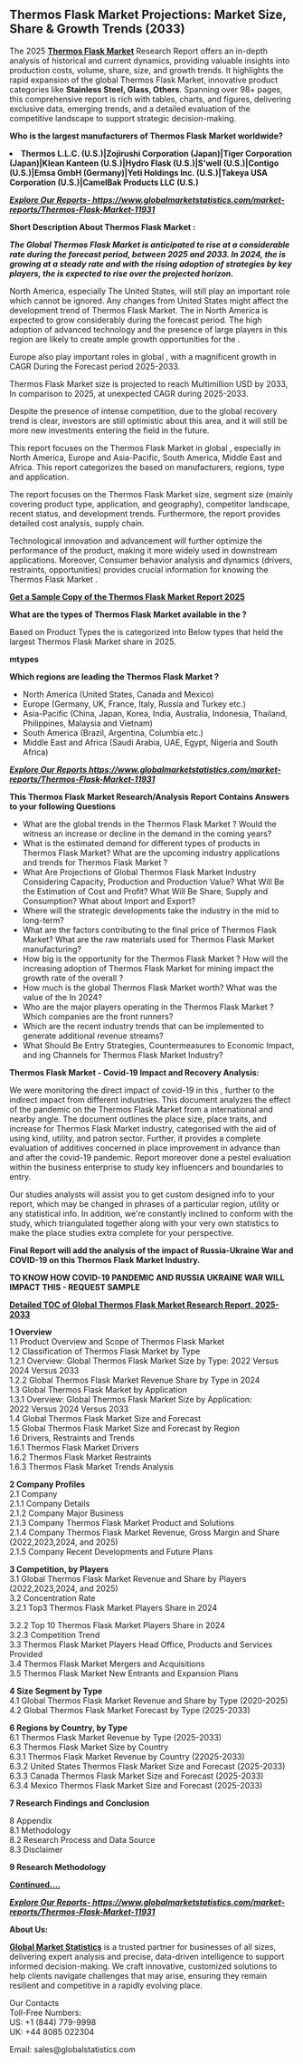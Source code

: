 <h2>Thermos Flask Market Projections: Market Size, Share & Growth Trends (2033)</h2><p>The 2025 <strong><a href="https://www.globalmarketstatistics.com/market-reports/Thermos-Flask-Market-11931">Thermos Flask Market</a></strong> Research Report offers an in-depth analysis of historical and current dynamics, providing valuable insights into production costs, volume, share, size, and growth trends. It highlights the rapid expansion of the global Thermos Flask Market, innovative product categories like <strong>Stainless Steel, Glass, Others</strong>. Spanning over 98+ pages, this comprehensive report is rich with tables, charts, and figures, delivering exclusive data, emerging trends, and a detailed evaluation of the competitive landscape to support strategic decision-making.</p><p><strong>Who is the largest manufacturers of Thermos Flask Market worldwide?</strong></p><p><strong><li>Thermos L.L.C. (U.S.)|Zojirushi Corporation (Japan)|Tiger Corporation (Japan)|Klean Kanteen (U.S.)|Hydro Flask (U.S.)|S'well (U.S.)|Contigo (U.S.)|Emsa GmbH (Germany)|Yeti Holdings Inc. (U.S.)|Takeya USA Corporation (U.S.)|CamelBak Products LLC (U.S.)</strong></p><p><strong><em><a href="https://www.globalmarketstatistics.com/market-reports/Thermos-Flask-Market-11931">Explore Our Reports-&nbsp;https://www.globalmarketstatistics.com/market-reports/Thermos-Flask-Market-11931</a></em></strong></p><p><strong>Short Description About Thermos Flask Market :</strong></p><p><strong><em>The Global Thermos Flask Market is anticipated to rise at a considerable rate during the forecast period, between 2025 and 2033. In 2024, the is growing at a steady rate and with the rising adoption of strategies by key players, the is expected to rise over the projected horizon.</em></strong></p><p>North America, especially The United States, will still play an important role which cannot be ignored. Any changes from United States might affect the development trend of Thermos Flask Market. The in North America is expected to grow considerably during the forecast period. The high adoption of advanced technology and the presence of large players in this region are likely to create ample growth opportunities for the .</p><p>Europe also play important roles in global , with a magnificent growth in CAGR During the Forecast period 2025-2033.</p><p>Thermos Flask Market size is projected to reach Multimillion USD by 2033, In comparison to 2025, at unexpected CAGR during 2025-2033.</p><p>Despite the presence of intense competition, due to the global recovery trend is clear, investors are still optimistic about this area, and it will still be more new investments entering the field in the future.</p><p>This report focuses on the Thermos Flask Market in global , especially in North America, Europe and Asia-Pacific, South America, Middle East and Africa. This report categorizes the based on manufacturers, regions, type and application.</p><p>The report focuses on the Thermos Flask Market size, segment size (mainly covering product type, application, and geography), competitor landscape, recent status, and development trends. Furthermore, the report provides detailed cost analysis, supply chain.</p><p>Technological innovation and advancement will further optimize the performance of the product, making it more widely used in downstream applications. Moreover, Consumer behavior analysis and dynamics (drivers, restraints, opportunities) provides crucial information for knowing the Thermos Flask Market .</p><p><strong><a href="https://www.globalmarketstatistics.com/market-reports/Thermos-Flask-Market-11931">Get a Sample Copy of the Thermos Flask Market Report 2025</a></strong></p><p><strong>What are the types of Thermos Flask Market available in the ?</strong></p><p>Based on Product Types the is categorized into Below types that held the largest Thermos Flask Market share in 2025.</p><p><strong>mtypes</strong></p><p><strong>Which regions are leading the Thermos Flask Market ?</strong></p><ul><li>North America (United States, Canada and Mexico)</li><li>Europe (Germany, UK, France, Italy, Russia and Turkey etc.)</li><li>Asia-Pacific (China, Japan, Korea, India, Australia, Indonesia, Thailand, Philippines, Malaysia and Vietnam)</li><li>South America (Brazil, Argentina, Columbia etc.)</li><li>Middle East and Africa (Saudi Arabia, UAE, Egypt, Nigeria and South Africa)</li></ul><p><strong><em><a href="https://www.globalmarketstatistics.com/market-reports/Thermos-Flask-Market-11931">Explore Our Reports https://www.globalmarketstatistics.com/market-reports/Thermos-Flask-Market-11931</a></em></strong></p><p><strong>This Thermos Flask Market Research/Analysis Report Contains Answers to your following Questions</strong></p><ul><li>What are the global trends in the Thermos Flask Market ? Would the witness an increase or decline in the demand in the coming years?</li><li>What is the estimated demand for different types of products in Thermos Flask Market? What are the upcoming industry applications and trends for Thermos Flask Market ?</li><li>What Are Projections of Global Thermos Flask Market Industry Considering Capacity, Production and Production Value? What Will Be the Estimation of Cost and Profit? What Will Be Share, Supply and Consumption? What about Import and Export?</li><li>Where will the strategic developments take the industry in the mid to long-term?</li><li>What are the factors contributing to the final price of Thermos Flask Market? What are the raw materials used for Thermos Flask Market manufacturing?</li><li>How big is the opportunity for the Thermos Flask Market ? How will the increasing adoption of Thermos Flask Market for mining impact the growth rate of the overall ?</li><li>How much is the global Thermos Flask Market worth? What was the value of the In 2024?</li><li>Who are the major players operating in the Thermos Flask Market ? Which companies are the front runners?</li><li>Which are the recent industry trends that can be implemented to generate additional revenue streams?</li><li>What Should Be Entry Strategies, Countermeasures to Economic Impact, and ing Channels for Thermos Flask Market Industry?</li></ul><p><strong>Thermos Flask Market - Covid-19 Impact and Recovery Analysis:</strong></p><p>We were monitoring the direct impact of covid-19 in this , further to the indirect impact from different industries. This document analyzes the effect of the pandemic on the Thermos Flask Market from a international and nearby angle. The document outlines the place size, place traits, and increase for Thermos Flask Market industry, categorised with the aid of using kind, utility, and patron sector. Further, it provides a complete evaluation of additives concerned in place improvement in advance than and after the covid-19 pandemic. Report moreover done a pestel evaluation within the business enterprise to study key influencers and boundaries to entry.</p><p>Our studies analysts will assist you to get custom designed info to your report, which may be changed in phrases of a particular region, utility or any statistical info. In addition, we're constantly inclined to conform with the study, which triangulated together along with your very own statistics to make the place studies extra complete for your perspective.</p><p><strong>Final Report will add the analysis of the impact of Russia-Ukraine War and COVID-19 on this Thermos Flask Market Industry.</strong></p><p><strong>TO KNOW HOW COVID-19 PANDEMIC AND RUSSIA UKRAINE WAR WILL IMPACT THIS - REQUEST SAMPLE</strong></p><p><strong><a href="https://www.globalmarketstatistics.com/market-reports/Thermos-Flask-Market-11931">Detailed TOC of Global Thermos Flask Market Research Report, 2025-2033</a></strong></p><p><strong>1 Overview</strong><br /> 1.1 Product Overview and Scope of Thermos Flask Market<br /> 1.2 Classification of Thermos Flask Market by Type<br /> 1.2.1 Overview: Global Thermos Flask Market Size by Type: 2022 Versus 2024 Versus 2033<br /> 1.2.2 Global Thermos Flask Market Revenue Share by Type in 2024<br /> 1.3 Global Thermos Flask Market by Application<br /> 1.3.1 Overview: Global Thermos Flask Market Size by Application: 2022&nbsp;Versus 2024 Versus 2033<br /> 1.4 Global Thermos Flask Market Size and Forecast<br /> 1.5 Global Thermos Flask Market Size and Forecast by Region<br /> 1.6 Drivers, Restraints and Trends<br /> 1.6.1 Thermos Flask Market Drivers<br /> 1.6.2 Thermos Flask Market Restraints<br /> 1.6.3 Thermos Flask Market Trends Analysis</p><p><strong>2 Company Profiles</strong><br /> 2.1 Company<br /> 2.1.1 Company Details<br /> 2.1.2 Company Major Business<br /> 2.1.3 Company Thermos Flask Market Product and Solutions<br /> 2.1.4 Company Thermos Flask Market Revenue, Gross Margin and Share (2022,2023,2024, and 2025)<br /> 2.1.5 Company Recent Developments and Future Plans</p><p><strong>3 Competition, by Players</strong><br /> 3.1 Global Thermos Flask Market Revenue and Share by Players (2022,2023,2024, and 2025)<br /> 3.2 Concentration Rate<br /> 3.2.1 Top3 Thermos Flask Market Players Share in 2024</p><p>3.2.2 Top 10 Thermos Flask Market Players Share in 2024<br /> 3.2.3 Competition Trend<br /> 3.3 Thermos Flask Market Players Head Office, Products and Services Provided<br /> 3.4 Thermos Flask Market Mergers and Acquisitions<br /> 3.5 Thermos Flask Market New Entrants and Expansion Plans</p><p><strong>4 Size Segment by Type</strong><br /> 4.1 Global Thermos Flask Market Revenue and Share by Type (2020-2025)<br /> 4.2 Global Thermos Flask Market Forecast by Type (2025-2033)</p><p><strong>6 Regions by Country, by Type</strong><br /> 6.1 Thermos Flask Market Revenue by Type (2025-2033)<br /> 6.3 Thermos Flask Market Size by Country<br /> 6.3.1 Thermos Flask Market Revenue by Country (22025-2033)<br /> 6.3.2 United States Thermos Flask Market Size and Forecast (2025-2033)<br /> 6.3.3 Canada Thermos Flask Market Size and Forecast (2025-2033)<br /> 6.3.4 Mexico Thermos Flask Market Size and Forecast (2025-2033)</p><p><strong>7 Research Findings and Conclusion</strong></p><p>8 Appendix<br /> 8.1 Methodology<br /> 8.2 Research Process and Data Source<br /> 8.3 Disclaimer</p><p><strong>9 Research Methodology</strong></p><p><strong><a href="https://www.globalmarketstatistics.com/market-reports/Thermos-Flask-Market-11931">Continued&hellip;.</a></strong></p><p><strong><em><a href="https://www.globalmarketstatistics.com/market-reports/Thermos-Flask-Market-11931">Explore Our Reports-&nbsp;https://www.globalmarketstatistics.com/market-reports/Thermos-Flask-Market-11931</a></em></strong></p><p><strong>About Us:</strong></p><p><strong><a href="https://www.globalmarketstatistics.com/">Global Market Statistics</a></strong> is a trusted partner for businesses of all sizes, delivering expert analysis and precise, data-driven intelligence to support informed decision-making. We craft innovative, customized solutions to help clients navigate challenges that may arise, ensuring they remain resilient and competitive in a rapidly evolving place.</p><p>Our Contacts<br /> Toll-Free Numbers:<br /> US: +1 (844) 779-9998<br /> UK: +44 8085 022304</p><p>Email: sales@globalstatistics.com</p>
